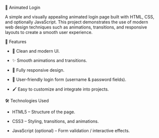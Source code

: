 🔐 Animated Login

A simple and visually appealing animated login page built with HTML, CSS, and optionally JavaScript. This project demonstrates the use of modern web design techniques such as animations, transitions, and responsive layouts to create a smooth user experience.



🚀 Features

* 🎨 Clean and modern UI.

* ✨ Smooth animations and transitions.

* 📱 Fully responsive design.

* 🔑 User-friendly login form (username & password fields).

* 🖌️ Easy to customize and integrate into projects.



🛠️ Technologies Used

* HTML5 – Structure of the page.

* CSS3 – Styling, transitions, and animations.

* JavaScript (optional) – Form validation / interactive effects.
